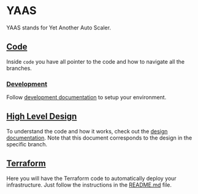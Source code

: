 # YAAS

YAAS stands for Yet Another Auto Scaler.

## [Code](./code)

Inside `code` you have all pointer to the code and how to navigate all the branches. 

### [Development](./DEVELOPMENT.md)

Follow [development documentation](./DEVELOPMENT.md) to setup your environment.

## [High Level Design](./DESIGN.md)

To understand the code and how it works, check out the [design documentation](./DESIGN.md).
Note that this document corresponds to the design in the specific branch.

## [Terraform](./terraform)

Here you will have the Terraform code to automatically deploy your infrastructure.
Just follow the instructions in the [README.md](./terraform/README.md) file.
